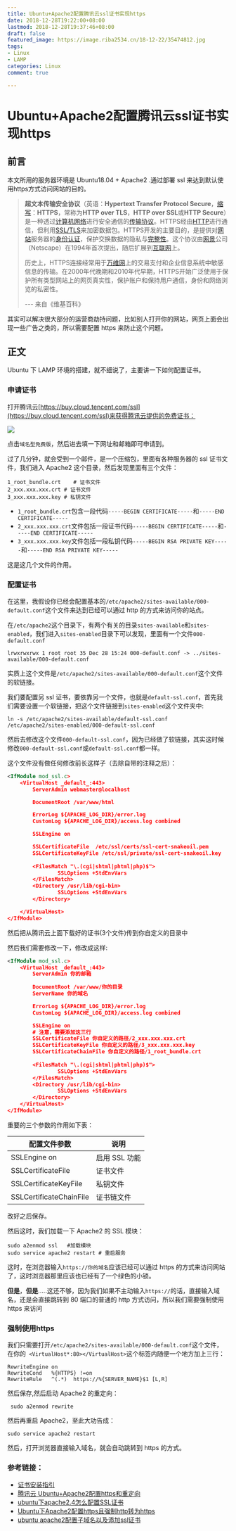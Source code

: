 ```yaml
---
title: Ubuntu+Apache2配置腾讯云ssl证书实现https
date: 2018-12-28T19:22:00+08:00
lastmod: 2018-12-28T19:37:46+08:00
draft: false
featured_image: https://image.riba2534.cn/18-12-22/35474812.jpg
tags:
- Linux
- LAMP
categories: Linux
comment: true

---
```


# Ubuntu+Apache2配置腾讯云ssl证书实现https

## 前言

本文所用的服务器环境是 Ubuntu18.04 + Apache2 .通过部署 ssl 来达到默认使用https方式访问网站的目的。

> **超文本传输安全协议**（英语：**Hypertext Transfer Protocol Secure**，[缩写](https://zh.wikipedia.org/wiki/%E7%B8%AE%E5%AF%AB)：**HTTPS**，常称为**HTTP over TLS**，**HTTP over SSL**或**HTTP Secure**）是一种透过[计算机网络](https://zh.wikipedia.org/wiki/%E8%A8%88%E7%AE%97%E6%A9%9F%E7%B6%B2%E7%B5%A1)进行安全通信的[传输协议](https://zh.wikipedia.org/wiki/%E7%B6%B2%E8%B7%AF%E5%82%B3%E8%BC%B8%E5%8D%94%E5%AE%9A)。HTTPS经由[HTTP](https://zh.wikipedia.org/wiki/HTTP)进行通信，但利用[SSL/TLS](https://zh.wikipedia.org/wiki/%E4%BC%A0%E8%BE%93%E5%B1%82%E5%AE%89%E5%85%A8)来加密数据包。HTTPS开发的主要目的，是提供对[网站](https://zh.wikipedia.org/wiki/%E7%B6%B2%E7%AB%99)服务器的[身份认证](https://zh.wikipedia.org/wiki/%E8%BA%AB%E4%BB%BD%E9%AA%8C%E8%AF%81)，保护交换数据的隐私与[完整性](https://zh.wikipedia.org/wiki/%E5%AE%8C%E6%95%B4%E6%80%A7)。这个协议由[网景](https://zh.wikipedia.org/wiki/%E7%B6%B2%E6%99%AF)公司（Netscape）在1994年首次提出，随后扩展到[互联网](https://zh.wikipedia.org/wiki/%E7%B6%B2%E9%9A%9B%E7%B6%B2%E8%B7%AF)上。
>
> 历史上，HTTPS连接经常用于[万维网](https://zh.wikipedia.org/wiki/%E4%B8%87%E7%BB%B4%E7%BD%91)上的交易支付和企业信息系统中敏感信息的传输。在2000年代晚期和2010年代早期，HTTPS开始广泛使用于保护所有类型网站上的网页真实性，保护账户和保持用户通信，身份和网络浏览的私密性。
>
> --- 来自《维基百科》

其实可以解决很大部分的运营商劫持问题，比如别人打开你的网站，网页上面会出现一些广告之类的，所以需要配置 https 来防止这个问题。

## 正文

Ubuntu 下 LAMP 环境的搭建，就不细说了，主要讲一下如何配置证书。

### 申请证书

打开腾讯云[https://buy.cloud.tencent.com/ssl](https://buy.cloud.tencent.com/ssl)来获得腾讯云提供的免费证书：

![](https://i.loli.net/2018/12/28/5c25f27d232cf.png)

点击`域名型免费版`，然后进去填一下网址和邮箱即可申请到。

过了几分钟，就会受到一个邮件，是一个压缩包，里面有各种服务器的 ssl 证书文件，我们进入 Apache2 这个目录，然后发现里面有三个文件：

```shell
1_root_bundle.crt    # 证书文件
2_xxx.xxx.xxx.crt # 证书文件
3_xxx.xxx.xxx.key # 私钥文件
```

- `1_root_bundle.crt`包含一段代码`-----BEGIN CERTIFICATE-----`和`-----END CERTIFICATE-----`
- `2_xxx.xxx.xxx.crt`文件包括一段证书代码`-----BEGIN CERTIFICATE-----`和`-----END CERTIFICATE-----`
- `3_xxx.xxx.xxx.key`文件包括一段私钥代码`-----BEGIN RSA PRIVATE KEY-----`和`-----END RSA PRIVATE KEY-----`

这是这几个文件的作用。

### 配置证书

在这里，我假设你已经会配置基本的`/etc/apache2/sites-available/000-default.conf`这个文件来达到已经可以通过 http 的方式来访问你的站点。

在`/etc/apache2`这个目录下，有两个有关的目录`sites-available`和`sites-enabled`，我们进入`sites-enabled`目录下可以发现，里面有一个文件`000-default.conf`

```shell
lrwxrwxrwx 1 root root 35 Dec 28 15:24 000-default.conf -> ../sites-available/000-default.conf
```

实质上这个文件是`/etc/apache2/sites-available/000-default.conf`这个文件的软链接。

我们要配置另 ssl 证书，要依靠另一个文件，也就是`default-ssl.conf`，首先我们需要设置一个软链接，把这个文件链接到`sites-enabled`这个文件夹中:

```shell
ln -s /etc/apache2/sites-available/default-ssl.conf /etc/apache2/sites-enabled/000-default-ssl.conf
```

然后去修改这个文件`000-default-ssl.conf`，因为已经做了软链接，其实这时候修改`000-default-ssl.conf`或`default-ssl.conf`都一样。

这个文件没有做任何修改前长这样子（去除自带的注释之后）：

```xml
<IfModule mod_ssl.c>
	<VirtualHost _default_:443>
		ServerAdmin webmaster@localhost

		DocumentRoot /var/www/html

		ErrorLog ${APACHE_LOG_DIR}/error.log
		CustomLog ${APACHE_LOG_DIR}/access.log combined

		SSLEngine on

		SSLCertificateFile	/etc/ssl/certs/ssl-cert-snakeoil.pem
		SSLCertificateKeyFile /etc/ssl/private/ssl-cert-snakeoil.key
	
		<FilesMatch "\.(cgi|shtml|phtml|php)$">
				SSLOptions +StdEnvVars
		</FilesMatch>
		<Directory /usr/lib/cgi-bin>
				SSLOptions +StdEnvVars
		</Directory>

	</VirtualHost>
</IfModule>
```

然后把从腾讯云上面下载好的证书(3个文件)传到你自定义的目录中

然后我们需要修改一下，修改成这样:

```xml
<IfModule mod_ssl.c>
	<VirtualHost _default_:443>
		ServerAdmin 你的邮箱
        
		DocumentRoot /var/www/你的目录
	    ServerName 你的域名

		ErrorLog ${APACHE_LOG_DIR}/error.log
		CustomLog ${APACHE_LOG_DIR}/access.log combined

		SSLEngine on
		# 注意，需要添加这三行
		SSLCertificateFile 你自定义的路径/2_xxx.xxx.xxx.crt
    	SSLCertificateKeyFile 你自定义的路径/3_xxx.xxx.xxx.key
    	SSLCertificateChainFile 你自定义的路径/1_root_bundle.crt
	
		<FilesMatch "\.(cgi|shtml|phtml|php)$">
				SSLOptions +StdEnvVars
		</FilesMatch>
		<Directory /usr/lib/cgi-bin>
				SSLOptions +StdEnvVars
		</Directory>
	</VirtualHost>
</IfModule>
```

重要的三个参数的作用如下表：

| 配置文件参数            | 说明          |
| ----------------------- | ------------- |
| SSLEngine on            | 启用 SSL 功能 |
| SSLCertificateFile      | 证书文件      |
| SSLCertificateKeyFile   | 私钥文件      |
| SSLCertificateChainFile | 证书链文件    |

改好之后保存。

然后这时，我们加载一下 Apache2 的 SSL 模块：

```shell
sudo a2enmod ssl   #加载模块
sudo service apache2 restart # 重启服务
```

这时，在浏览器输入`https://你的域名`应该已经可以通过 https 的方式来访问网站了，这时浏览器那里应该也已经有了一个绿色的小锁。

**但是**，**但是**.....这还不够，因为我们如果不主动输入`https://`的话，直接输入域名，还是会直接跳转到 80 端口的普通的 http 方式访问，所以我们需要强制使用 https 来访问

### 强制使用https

我们只需要打开`/etc/apache2/sites-available/000-default.conf`这个文件，在你的` <VirtualHost*:80></VirtualHost>`这个标签内随便一个地方加上三行：

```
RewriteEngine on
RewriteCond   %{HTTPS} !=on
RewriteRule   ^(.*)  https://%{SERVER_NAME}$1 [L,R]
```

然后保存,然后启动 Apache2 的重定向：

```shell
 sudo a2enmod rewrite
```

然后再重启 Apache2，至此大功告成：

```shell
sudo service apache2 restart
```

然后，打开浏览器直接输入域名，就会自动跳转到 https 的方式。

### 参考链接：

- [证书安装指引](https://cloud.tencent.com/document/product/400/4143)
- [腾讯云 Ubuntu+Apache2配置https和重定向](https://blog.csdn.net/qq_36652619/article/details/78310779)
- [ubuntu下apache2.4怎么配置SSL证书](http://bbs.qcloud.com/thread-22552-1-1.html)
- [Ubuntu下Apache2配置https且强制http转为https](https://www.luochenzhimu.com/archives/448.html)
- [ubuntu apache2配置子域名以及添加ssl证书](https://www.jianshu.com/p/0d042be99380)